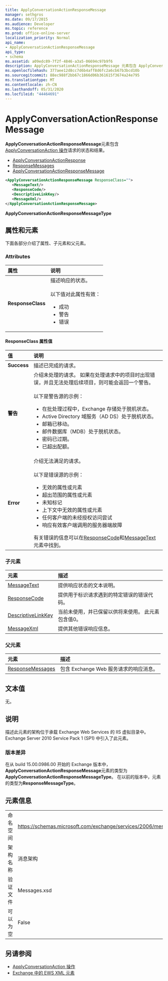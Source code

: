 ```yaml
---
title: ApplyConversationActionResponseMessage
manager: sethgros
ms.date: 09/17/2015
ms.audience: Developer
ms.topic: reference
ms.prod: office-online-server
localization_priority: Normal
api_name:
- ApplyConversationActionResponseMessage
api_type:
- schema
ms.assetid: a09edc89-7f2f-4846-a3a5-06694c97b9f6
description: ApplyConversationActionResponseMessage 元素包含 ApplyConversationAction 操作请求的状态和结果。
ms.openlocfilehash: 377aee12d8cc7d6b4aff8d6fc2a6cb67b3bcd10b
ms.sourcegitcommit: 88ec988f2bb67c1866d06b361615f3674a24e795
ms.translationtype: MT
ms.contentlocale: zh-CN
ms.lasthandoff: 05/31/2020
ms.locfileid: "44464691"
---
```

# <a name="applyconversationactionresponsemessage"></a>ApplyConversationActionResponseMessage

**ApplyConversationActionResponseMessage**元素包含[ApplyConversationAction 操作](applyconversationaction-operation.md)请求的状态和结果。  
  
- [ApplyConversationActionResponse](applyconversationactionresponse.md)
- [ResponseMessages](responsemessages.md)
- [ApplyConversationActionResponseMessage](applyconversationactionresponsemessage.md)
  
```XML
<ApplyConversationActionResponseMessage ResponseClass="">
   <MessageText/>
   <ResponseCode/>
   <DescriptiveLinkKey/>
   <MessageXml/>
</ApplyConversationActionResponseMessage>
```

 **ApplyConversationActionResponseMessageType**
## <a name="attributes-and-elements"></a>属性和元素

下面各部分介绍了属性、子元素和父元素。
  
### <a name="attributes"></a>Attributes

|**属性**|**说明**|
|:-----|:-----|
|**ResponseClass** <br/> | 描述响应的状态。<br/><br/>以下值对此属性有效：<ul><li>成功</li><li>警告</li><li>错误</li></ul> |
   
#### <a name="responseclass-attribute-values"></a>ResponseClass 属性值

|**值**|**说明**|
|:-----|:-----|
|**Success** <br/> |描述已完成的请求。  <br/> |
|**警告** <br/> | 介绍未处理的请求。 如果在处理请求中的项目时出现错误，并且无法处理后续项目，则可能会返回一个警告。<br/><br/>以下是警告源的示例：<ul><li>在批处理过程中，Exchange 存储处于脱机状态。</li><li>Active Directory 域服务（AD DS）处于脱机状态。</li><li>邮箱已移动。</li><li>邮件数据库（MDB）处于脱机状态。</li><li>密码已过期。</li><li>已超出配额。</li></ul> |
|**Error** <br/> | 介绍无法满足的请求。<br/><br/>以下是错误源的示例：  <ul><li>无效的属性或元素</li><li>超出范围的属性或元素</li><li>未知标记  </li><li>上下文中无效的属性或元素</li><li>任何客户端的未经授权访问尝试</li><li>响应有效客户端调用的服务器端故障</li></ul>有关错误的信息可以在[ResponseCode](responsecode.md)和[MessageText](messagetext.md)元素中找到。  <br/> |
   
### <a name="child-elements"></a>子元素

|**元素**|**描述**|
|:-----|:-----|
|[MessageText](messagetext.md) <br/> |提供响应状态的文本说明。  <br/> |
|[ResponseCode](responsecode.md) <br/> |提供用于标识请求遇到的特定错误的错误代码。  <br/> |
|[DescriptiveLinkKey](descriptivelinkkey.md) <br/> |当前未使用，并已保留以供将来使用。 此元素包含值0。  <br/> |
|[MessageXml](messagexml.md) <br/> |提供其他错误响应信息。  <br/> |
   
### <a name="parent-elements"></a>父元素

|**元素**|**描述**|
|:-----|:-----|
|[ResponseMessages](responsemessages.md) <br/> |包含 Exchange Web 服务请求的响应消息。  <br/> |
   
## <a name="text-value"></a>文本值

无。
  
## <a name="remarks"></a>说明

描述此元素的架构位于承载 Exchange Web Services 的 IIS 虚拟目录中。Exchange Server 2010 Service Pack 1 (SP1) 中引入了此元素。
  
### <a name="version-differences"></a>版本差异

在从 build 15.00.0986.00 开始的 Exchange 版本中， **ApplyConversationActionResponseMessage**元素的类型为**ApplyConversationActionResponseMessageType**。 在以前的版本中，元素的类型为**ResponseMessageType**。
  
## <a name="element-information"></a>元素信息

|||
|:-----|:-----|
|命名空间  <br/> |https://schemas.microsoft.com/exchange/services/2006/messages  <br/> |
|架构名称  <br/> |消息架构  <br/> |
|验证文件  <br/> |Messages.xsd  <br/> |
|可以为空  <br/> |False  <br/> |
   
## <a name="see-also"></a>另请参阅

- [ApplyConversationAction 操作](applyconversationaction-operation.md)
- [Exchange 中的 EWS XML 元素](ews-xml-elements-in-exchange.md)


